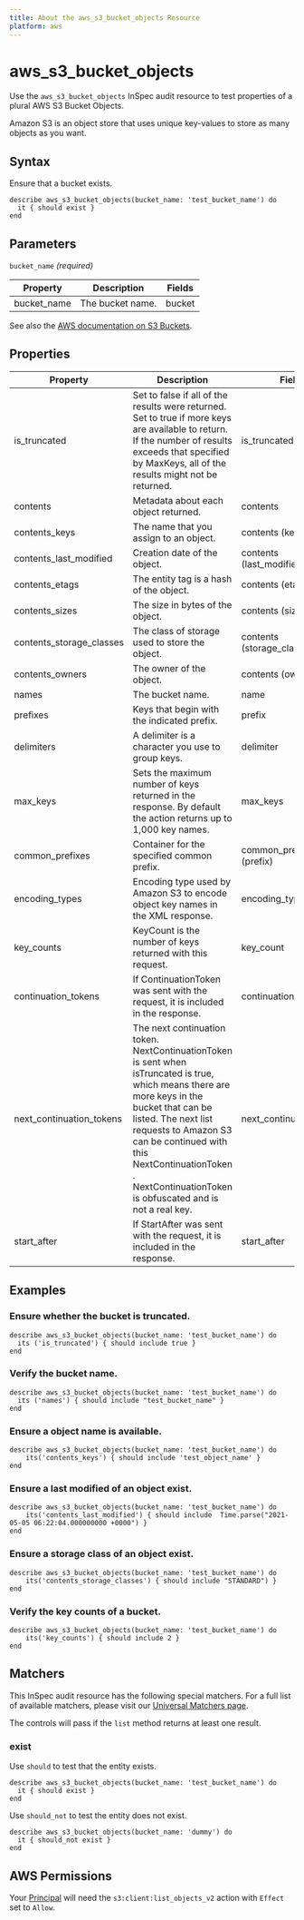 ```yaml
---
title: About the aws_s3_bucket_objects Resource
platform: aws
---
```


# aws\_s3\_bucket\_objects

Use the `aws_s3_bucket_objects` InSpec audit resource to test properties of a plural AWS S3 Bucket Objects.

Amazon S3 is an object store that uses unique key-values to store as many objects as you want.

## Syntax

Ensure that a bucket exists.

    describe aws_s3_bucket_objects(bucket_name: 'test_bucket_name') do
      it { should exist }
    end

## Parameters

`bucket_name` _(required)_

| Property | Description | Fields |
| --- | --- | --- |
| bucket_name | The bucket name. | bucket |


See also the [AWS documentation on S3 Buckets](https://docs.aws.amazon.com/AmazonS3/latest/dev/UsingBucket.html).

## Properties

| Property | Description | Fields |
| --- | --- | --- |
| is_truncated | Set to false if all of the results were returned. Set to true if more keys are available to return. If the number of results exceeds that specified by MaxKeys, all of the results might not be returned. | is_truncated |
| contents | Metadata about each object returned.| contents |
| contents_keys | The name that you assign to an object. | contents (key) |
| contents_last_modified | Creation date of the object. | contents (last_modified) |
| contents_etags | The entity tag is a hash of the object. | contents (etag) |
| contents_sizes | The size in bytes of the object. | contents (size) |
| contents_storage_classes | The class of storage used to store the object. | contents (storage_class) |
| contents_owners | The owner of the object. | contents (owners) |
| names | The bucket name. | name |
| prefixes | Keys that begin with the indicated prefix. | prefix |
| delimiters | A delimiter is a character you use to group keys. | delimiter |
| max_keys | Sets the maximum number of keys returned in the response. By default the action returns up to 1,000 key names. | max_keys |
| common_prefixes | Container for the specified common prefix. | common_prefixes (prefix) |
| encoding_types | Encoding type used by Amazon S3 to encode object key names in the XML response. | encoding_type |
| key_counts | KeyCount is the number of keys returned with this request. | key_count |
| continuation_tokens | If ContinuationToken was sent with the request, it is included in the response. | continuation_token |
| next_continuation_tokens | The next continuation token. NextContinuationToken is sent when isTruncated is true, which means there are more keys in the bucket that can be listed. The next list requests to Amazon S3 can be continued with this NextContinuationToken . NextContinuationToken is obfuscated and is not a real key. | next_continuation_token |
| start_after | If StartAfter was sent with the request, it is included in the response. | start_after |

## Examples

### Ensure whether the bucket is truncated.
    describe aws_s3_bucket_objects(bucket_name: 'test_bucket_name') do
      its ('is_truncated') { should include true }
    end

### Verify the bucket name.
    describe aws_s3_bucket_objects(bucket_name: 'test_bucket_name') do
      its ('names') { should include "test_bucket_name" }
    end

### Ensure a object name is available.
    describe aws_s3_bucket_objects(bucket_name: 'test_bucket_name') do
        its('contents_keys') { should include 'test_object_name' }
    end

### Ensure a last modified of an object exist.
    describe aws_s3_bucket_objects(bucket_name: 'test_bucket_name') do
        its('contents_last_modified') { should include  Time.parse("2021-05-05 06:22:04.000000000 +0000") }
    end

### Ensure a storage class of an object exist.
    describe aws_s3_bucket_objects(bucket_name: 'test_bucket_name') do
        its('contents_storage_classes') { should include "STANDARD") }
    end

### Verify the key counts of a bucket.
    describe aws_s3_bucket_objects(bucket_name: 'test_bucket_name') do
        its('key_counts') { should include 2 }
    end

## Matchers

This InSpec audit resource has the following special matchers. For a full list of available matchers, please visit our [Universal Matchers page](https://www.inspec.io/docs/reference/matchers/).

The controls will pass if the `list` method returns at least one result.

### exist

Use `should` to test that the entity exists.

    describe aws_s3_bucket_objects(bucket_name: 'test_bucket_name') do
      it { should exist }
    end

Use `should_not` to test the entity does not exist.

    describe aws_s3_bucket_objects(bucket_name: 'dummy') do
      it { should_not exist }
    end

## AWS Permissions

Your [Principal](https://docs.aws.amazon.com/IAM/latest/UserGuide/intro-structure.html#intro-structure-principal) will need the `s3:client:list_objects_v2` action with `Effect` set to `Allow`.